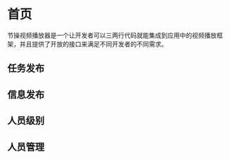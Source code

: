 # 首页
节操视频播放器是一个让开发者可以三两行代码就能集成到应用中的视频播放框架，并且提供了开放的接口来满足不同开发者的不同需求。

## 任务发布

## 信息发布

## 人员级别

## 人员管理


